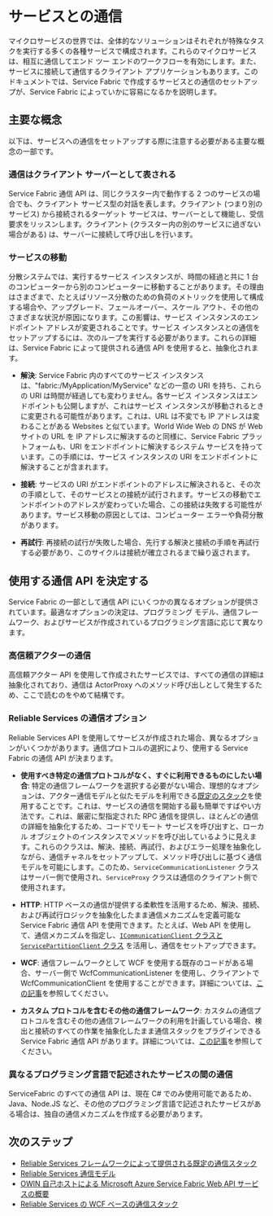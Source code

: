 <properties
   pageTitle="Microsoft Azure Service Fabric サービスと通信する方法"
   description="この記事では、Service Fabric アプリケーションのサービスに接続して通信する方法について説明します。"
   services="service-fabric"
   documentationCenter=".net"
   authors="kunaldsingh"
   manager="timlt"
   editor=""/>

<tags
   ms.service="service-fabric"
   ms.devlang="dotnet"
   ms.topic="article"
   ms.tgt_pltfrm="NA"
   ms.workload="NA"
   ms.date="04/29/2015"
   ms.author="kunalds"/>


# サービスとの通信
マイクロサービスの世界では、全体的なソリューションはそれぞれが特殊なタスクを実行する多くの各種サービスで構成されます。これらのマイクロサービスは、相互に通信してエンド ツー エンドのワークフローを有効にします。また、サービスに接続して通信するクライアント アプリケーションもあります。このドキュメントでは、Service Fabric で作成するサービスとの通信のセットアップが、Service Fabric によっていかに容易になるかを説明します。

## 主要な概念
以下は、サービスへの通信をセットアップする際に注意する必要がある主要な概念の一部です。
### 通信はクライアント サーバーとして表される
Service Fabric 通信 API は、同じクラスター内で動作する 2 つのサービスの場合でも、クライアント サービス型の対話を表します。クライアント (つまり別のサービス) から接続されるターゲット サービスは、サーバーとして機能し、受信要求をリッスンします。クライアント (クラスター内の別のサービスに過ぎない場合がある) は、サーバーに接続して呼び出しを行います。
### サービスの移動
分散システムでは、実行するサービス インスタンスが、時間の経過と共に 1 台のコンピューターから別のコンピューターに移動することがあります。その理由はさまざまで、たとえばリソース分散のための負荷のメトリックを使用して構成する場合や、アップグレード、フェールオーバー、スケール アウト、その他のさまざまな状況が原因になります。この影響は、サービス インスタンスのエンドポイント アドレスが変更されることです。サービス インスタンスとの通信をセットアップするには、次のループを実行する必要があります。これらの詳細は、Service Fabric によって提供される通信 API を使用すると、抽象化されます。

* **解決**: Service Fabric 内のすべてのサービス インスタンスは、"fabric:/MyApplication/MyService" などの一意の URI を持ち、これらの URI は時間が経過しても変わりません。各サービス インスタンスはエンドポイントも公開しますが、これはサービス インスタンスが移動されるときに変更される可能性があります。これは、URL は不変でも IP アドレスは変わることがある Websites と似ています。World Wide Web の DNS が Web サイトの URL を IP アドレスに解決するのと同様に、Service Fabric プラットフォームも、URI をエンドポイントに解決するシステム サービスを持っています。この手順には、サービス インスタンスの URI をエンドポイントに解決することが含まれます。

* **接続**: サービスの URI がエンドポイントのアドレスに解決されると、その次の手順として、そのサービスとの接続が試行されます。サービスの移動でエンドポイントのアドレスが変わっていた場合、この接続は失敗する可能性があります。サービス移動の原因としては、コンピューター エラーや負荷分散があります。

* **再試行**: 再接続の試行が失敗した場合、先行する解決と接続の手順を再試行する必要があり、このサイクルは接続が確立されるまで繰り返されます。

## 使用する通信 API を決定する
Service Fabric の一部として通信 API にいくつかの異なるオプションが提供されています。最適なオプションの決定は、プログラミング モデル、通信フレームワーク、およびサービスが作成されているプログラミング言語に応じて異なります。
### 高信頼アクターの通信
高信頼アクター API を使用して作成されたサービスでは、すべての通信の詳細は抽象化されており、通信は ActorProxy へのメソッド呼び出しとして発生するため、ここで読むのをやめて結構です。

### Reliable Services の通信オプション
Reliable Services API を使用してサービスが作成された場合、異なるオプションがいくつかがあります。通信プロトコルの選択により、使用する Service Fabric の通信 API が決まります。

* **使用すべき特定の通信プロトコルがなく、すぐに利用できるものにしたい場合**: 特定の通信フレームワークを選択する必要がない場合、理想的なオプションは、アクター通信モデルと似たモデルを利用できる[既定のスタック](service-fabric-reliable-services-communication-default.md)を使用することです。これは、サービスの通信を開始する最も簡単ですばやい方法です。これは、厳密に型指定された RPC 通信を提供し、ほとんどの通信の詳細を抽象化するため、コードでリモート サービスを呼び出すと、ローカル オブジェクトのインスタンスでメソッドを呼び出しているように見えます。これらのクラスは、解決、接続、再試行、およびエラー処理を抽象化しながら、通信チャネルをセットアップして、メソッド呼び出しに基づく通信モデルを可能にします。このため、`ServiceCommunicationListener` クラスはサーバー側で使用され、`ServiceProxy` クラスは通信のクライアント側で使用されます。

* **HTTP**: HTTP ベースの通信が提供する柔軟性を活用するため、解決、接続、および再試行ロジックを抽象化したまま通信メカニズムを定義可能な Service Fabric 通信 API を使用できます。たとえば、Web API を使用して、通信メカニズムを指定し、[`ICommunicationClient` クラスと `ServicePartitionClient` クラス](service-fabric-reliable-services-communication.md) を活用し、通信をセットアップできます。
* **WCF**: 通信フレームワークとして WCF を使用する既存のコードがある場合、サーバー側で WcfCommunicationListener を使用し、クライアントで WcfCommunicationClient を使用することができます。詳細については、[この記事](service-fabric-reliable-services-communication-wcf.md)を参照してください。

* **カスタム プロトコルを含むその他の通信フレームワーク**: カスタムの通信プロトコルを含むその他の通信フレームワークの利用を計画している場合、検出と接続のすべての作業を抽象化したまま通信スタックをプラグインできる Service Fabric 通信 API があります。詳細については、[この記事](service-fabric-reliable-services-communication.md)を参照してください。

### 異なるプログラミング言語で記述されたサービスの間の通信
ServiceFabric のすべての通信 API は、現在 C# でのみ使用可能であるため、Java、Node.JS など、その他のプログラミング言語で記述されたサービスがある場合は、独自の通信メカニズムを作成する必要があります。

## 次のステップ
* [Reliable Services フレームワークによって提供される既定の通信スタック](service-fabric-reliable-services-communication-default.md)
* [Reliable Services 通信モデル](service-fabric-reliable-services-communication.md)
* [OWIN 自己ホストによる Microsoft Azure Service Fabric Web API サービスの概要](service-fabric-reliable-services-communication-webapi.md)
* [Reliable Services の WCF ベースの通信スタック](service-fabric-reliable-services-communication-wcf.md)
 

<!---HONumber=August15_HO6-->